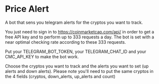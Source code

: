 # Price Alert

A bot that sens you telegram alerts for the cryptos you want to track. 

You just need to sign in to https://coinmarketcap.com/api/ in order to 
get a free API key and to perform up to 333 requests a day.
The bot is set with a near optimal checking rate according to these 333 
requests.

Put your TELEGRAM_BOT_TOKEN, your TELEGRAM_CHAT_ID and your CMC_API_KEY
to make the bot work.

Choose the cryptos you want to track and the alerts you want to set 
(up alerts and down alerts).
Please note you'll need to put the same cryptos in the 4 fields 
(cryptos, down_alerts, up_alerts and count) 
